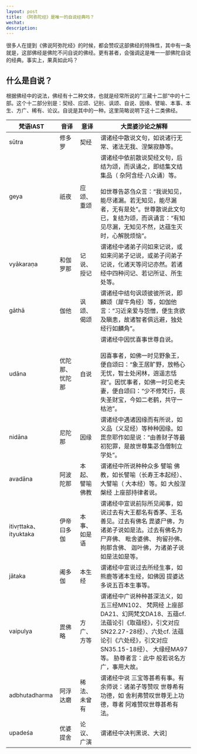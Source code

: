 ```yaml
---
layout: post
title: 《阿弥陀经》是唯一的自说经典吗？
wechat: 
description:
---
```

很多人在提到《佛说阿弥陀经》的时候，都会赞叹这部佛经的特殊性，其中有一条就是，这部佛经是佛陀不问自说的佛经。更有甚者，会强调这是唯一一部佛陀自说的经典。事实上，果真如此吗？

## 什么是自说？

根据佛经中的说法，佛经有十二种文体，也就是经常所说的”三藏十二部“中的十二部。这个十二部分别是：契经、应颂、记别、讽颂、自说、因缘、譬喻、本事、本生、方广、稀有、论议。自说是其中的一种。这里简略说明下这十二类佛经。

| 梵语IAST               | 音译       | 意译        | 大毘婆沙论之解释                                                                                                                                       |
| -------------------- | -------- | --------- | ---------------------------------------------------------------------------------------------------------------------------------------------- |
| sūtra                | 修多罗      | 契经        | 谓诸经中散说文句，如说诸行无常、诸法无我、涅槃寂静等。                                                                                                                    |
| geya                 | 祇夜       | 应颂、 重颂    | 谓诸经中依前散说契经文句，后结为颂，而讽诵之，即结集文结集品（ 杂阿含经·八众诵）等。<br><br>如世尊告苾刍众言：“我说知见，能尽诸漏。若无知见，能尽漏者，无有是处”。世尊散说此文句已，复结为颂，而讽诵言：“有知见尽漏，无知见不然，达蕴生灭时，心解脱烦恼”。           |
| vyākaraṇa            | 和伽罗那     | 记说、 授记    | 谓诸经中诸弟子问如来记说，或如来问弟子记说，或弟子问弟子记说，化诸天等问记亦然。若诸经中四种问记、若记所证、所生处等。                                                                                    |
| gāthā                | 伽他       | 讽颂、 偈颂    | 谓诸经中结句讽颂彼彼所说，即麟颂（犀牛角经）等，如伽他言：“习近亲爱与怨憎，便生贪欲及瞋恚，故诸智者俱远避，独处经行如麟角”。                                                                                |
| udāna                | 优陀那、 忧陀那 | 自说        | 谓诸经中因忧喜事世尊自说。<br><br>因喜事者，如佛一时见野象王，便自颂曰：“象王居旷野，放畅心无忧，智士处闲林，逍遥志恬寂”。因忧事者，如佛一时见老夫妻，便自颂曰：“少不修梵行，丧失圣财宝，今如二老鹤，共守一枯池”。                                |
| nidāna               | 尼陀那      | 因缘        | 谓诸经中遇诸因缘而有所说，如义品（义足经）等种种因缘。如 毘奈耶作如是说：“由善财子等最初犯罪，是故世尊集苾刍僧制立 学处”。                                                                                |
| avadāna              | 阿波陀那     | 本起、 譬喻 佛教 | 谓诸经中所说种种众多 譬喻 佛教，如长譬喻（长寿王本起经）、大譬喻（ 大本经）等。如 大般涅槃经 上座部持律者说。                                                                                      |
| itivṛttaka、ityuktaka | 伊帝曰多伽    | 本事、 如是语   | 谓诸经中宣说前际所见闻事，如说过去有大王都名有香茅、王名善见。过去有佛名 毘婆尸佛，为诸弟子说如是法。过去有佛名为 尸弃佛、 毗舍婆佛、 拘留孙佛、 拘那含佛、 迦叶佛，为诸弟子说如是法如是等。                                              |
| jātaka               | 阇多伽      | 本生经       | 谓诸经中宣说过去所经生事，如熊鹿等诸本生经，如佛因 提婆达多说五百本生事等。                                                                                                         |
| vaipulya             | 毘佛略      | 方广、方等     | 谓诸经中广说种种甚深法义，如五三经MN102、 梵网经 上座部DA21、幻网梵文DA18、五蕴cf. 法蕴论引《取蕴经》，引文对应SN22.27-28经）、六处cf. 法蕴论引《六处经》，引文对应SN35.15-18经）、 大缘经MA97等。 胁尊者言：此中 般若说名方广，事用大故。 |
| adbhutadharma        | 阿浮达磨     | 稀法、 未曾有   | 谓诸经中说 三宝等甚希有事。有余师说：诸弟子等赞叹 世尊希有功德，如 舍利弗赞叹世尊无上功德，尊者 阿难赞叹世尊甚希有法。                                                                                  |
| upadeśa              | 优婆提舍     | 论议、广演     | 谓诸经中决判黑说、大说]                                                                                                                                   |
